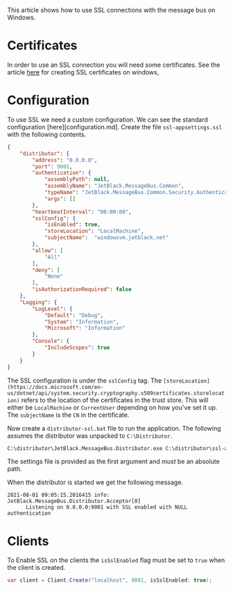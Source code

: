 This article shows how to use SSL connections with the message bus on Windows.

# Certificates

In order to use an SSL connection you will need some certificates.
See the article [here](ssl-windows-certs.md) for creating SSL
certificates on windows,

# Configuration

To use SSL we need a custom configuration. We can see the standard
configuration [here][configuration.md]. 
Create the file `ssl-appsettings.ssl` with the following contents.


```json
{
    "distributor": {
        "address": "0.0.0.0",
        "port": 9001,
        "authentication": {
            "assemblyPath": null,
            "assemblyName": "JetBlack.MessageBus.Common",
            "typeName": "JetBlack.MessageBus.Common.Security.Authentication.NullAuthenticator",
            "args": []
        },
        "heartbeatInterval": "00:00:00",
        "sslConfig": {
            "isEnabled": true,
            "storeLocation": "LocalMachine",
            "subjectName":  "windowsvm.jetblack.net"
        },
        "allow": [
            "All"
        ],
        "deny": [
            "None"
        ],
        "isAuthorizationRequired": false
    },
    "Logging": {
        "LogLevel": {
            "Default": "Debug",
            "System": "Information",
            "Microsoft": "Information"
        },
        "Console": {
            "IncludeScopes": true
        }
    }
}
```


The SSL configuration is under the `sslConfig` tag.
The
`[storeLocation](https://docs.microsoft.com/en-us/dotnet/api/system.security.cryptography.x509certificates.storelocation)`
refers to the location of the certificates in the trust store. This will either
be `LocalMachine` or `CurrentUser` depending on how you've set it up.
The `subjectName` is the `CN` in the certificate.

Now create a `distributor-ssl.bat` file to run the application. The
following assumes the distributor was unpacked to `C:\Distributor`.

```bat
C:\distributor\JetBlack.MessageBus.Distributor.exe C:\distributor\ssl-appsettings.json
```

The settings file is provided as the first argument and *must* be an absolute
path.

When the distributor is started we get the following message.

```
2021-08-01 09:05:15.2016415 info: JetBlack.MessageBus.Distributor.Acceptor[0]
      Listening on 0.0.0.0:9001 with SSL enabled with NULL authentication
```

# Clients

To Enable SSL on the clients the `isSslEnabled` flag must be set to
`true` when the client is created.

```cs
var client = Client.Create("localhost", 9001, isSslEnabled: true);
```

